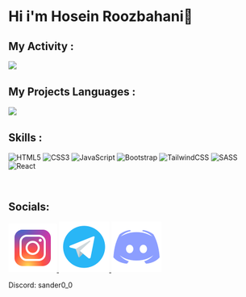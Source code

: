 # Hi i'm Hosein Roozbahani👋

## My Activity :
<img src = 'https://github-readme-stats.vercel.app/api?username=Hosein-Roozbahani&show_icons=true&theme=tokyonight'>

## My Projects Languages :
<img src = 'https://github-readme-stats.vercel.app/api/top-langs/?username=Hosein-Roozbahani&hide_progress=true'>

## Skills :

![HTML5](https://img.shields.io/badge/html5-%23E34F26.svg?style=for-the-badge&logo=html5&logoColor=white)
![CSS3](https://img.shields.io/badge/css3-%231572B6.svg?style=for-the-badge&logo=css3&logoColor=white)
![JavaScript](https://img.shields.io/badge/javascript-%23323330.svg?style=for-the-badge&logo=javascript&logoColor=%23F7DF1E)
![Bootstrap](https://img.shields.io/badge/bootstrap-%238511FA.svg?style=for-the-badge&logo=bootstrap&logoColor=white)
![TailwindCSS](https://img.shields.io/badge/tailwindcss-%2338B2AC.svg?style=for-the-badge&logo=tailwind-css&logoColor=white)
![SASS](https://img.shields.io/badge/SASS-hotpink.svg?style=for-the-badge&logo=SASS&logoColor=white)
![React](https://img.shields.io/badge/react-%2320232a.svg?style=for-the-badge&logo=react&logoColor=%2361DAFB)

<br>

## Socials:

<a href ="https://instagram.com/ho3in._.roozbahani">
  <img src ='https://github.com/Hosein-Roozbahani/Hosein-Roozbahani/blob/main/icons8-instagram-96.png?raw=true' alt='Instagram'>
</a>

<a href ="https://t.me/Ho3in_Roozbahani">
  <img src ='https://github.com/Hosein-Roozbahani/Hosein-Roozbahani/blob/main/icons8-telegram-100.png?raw=true' alt='Instagram'>
</a>

<a href="https://discord.com">
  <img src="https://github.com/Hosein-Roozbahani/Hosein-Roozbahani/blob/main/icons8-discord-100.png?raw=true" alt="Discord">
</a>
<p>Discord: sander0_0</p>




